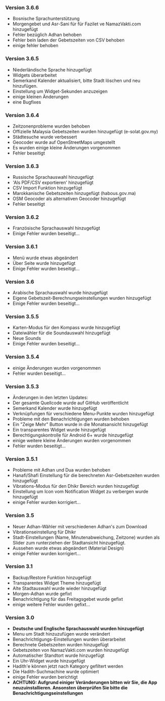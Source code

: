 ### Version 3.6.6
- Bosnische Sprachunterstützung
- Morgengebet und Asr-Sani für für Fazilet ve NamazVakti.com hinzugefügt
- Fehler bezüglich Adhan behoben
- Fehler bein laden der Gebetszeiten von CSV behoben
- einige fehler behoben


### Version 3.6.5
- Niederländische Sprache hinzugefügt
- Widgets überarbeitet
- Semerkand Kalender aktualisiert, bitte Stadt löschen und neu hinzufügen.
- Einstellung um Widget-Sekunden anzuzeigen
- einige kleinen Änderungen
- eine Bugfixes


### Version 3.6.4
- Zeitzonenprobleme wurden behoben
- Offizielle Malaysia Gebetszeiten wurden hinzugefügt (e-solat.gov.my)
- Städtesuche wurde verbessert
- Geocoder wurde auf OpenStreetMaps umgestellt
- Es wurden einige kleine Änderungen vorgenommen
- Fehler beseitigt


### Version 3.6.3
- Russische Sprachauswahl hinzugefügt
- 'Als PDF/CSV exportieren' hinzugefügt
- CSV Import Funktion hinzugefügt
- Marokkanische Gebetszeiten hinzugefügt (habous.gov.ma)
- OSM Geocoder als alternativen Geocoder hinzugefügt
- Fehler beseitigt


### Version 3.6.2
- Französische Sprachauswahl hinzugefügt
- Einige Fehler wurden beseitigt...


### Version 3.6.1
- Menü wurde etwas abgeändert
- Über Seite wurde hinzugefügt
- Einige Fehler wurden beseitigt...


### Version 3.6
- Arabische Sprachauswahl wurde hinzugefügt
- Eigene Gebetszeit-Berechnungseinstellungen wurden hinzugefügt
- Einige Fehler wurden beseitigt...


### Version 3.5.5
- Karten-Modus für den Kompass wurde hinzugefügt
- Dateiwähler für die Soundauswahl hinzugefügt
- Neue Sounds
- Einige Fehler wurden beseitigt...


### Version 3.5.4
- einige Änderungen wurden vorgenommen
- Fehler wurden beseitigt...


### Version 3.5.3
- Änderungen in den letzten Updates:
- Der gesamte Quellcode wurde auf GitHub veröffentlicht
- Semerkand Kalender wurde hinzugefügt
- Verknüpfungen für verschiedene Menu-Punkte wurden hinzugefügt
- Probleme mit den Benachrichtigungen wurden behoben
- Ein "Zeige Mehr" Button wurde in die Monatsansicht hinzugefügt
- Ein transparentes Widget wurde hinzugefügt
- Berechtigungskontrolle für Android 6+ wurde hinzugefügt
- einige weitere kleine Änderungen wurden vorgenommen
- Fehler wurden beseitigt...


### Version 3.5.1
- Probleme mit Adhan und Dua wurden behoben
- Hanafi/Shafi Einstellung für die berechneten Asr-Gebetszeiten wurden hinzugefügt
- Vibrations-Modus für den Dhikr Bereich wurden hinzugefügt
- Einstellung um Icon vom Notification Widget zu verbergen wurde hinzugefügt
- einige Fehler wurden korrigiert...


### Version 3.5
- Neuer Adhan-Wähler mit verschiedenen Adhan's zum Download
- Vibrationseinstellung für Dhikr
- Stadt-Einstellungen (Name, Minutenabweichung, Zeitzone) wurden als Slider zum runterziehen der Stadtansicht hinzugefügt. 
- Aussehen wurde etwas abgeändert (Material Design)
- einige Fehler wurden korrigiert...


### Version 3.1
- Backup/Restore Funktion hinzugefügt
- Transparentes Widget Theme hinzugefügt
- Alte Stadtauswahl wurde wieder hinzugefügt
- Morgen-Adhan wurde gefixt
- Benachrichtigung für das Freitagsgebet wurde gefixt
- einige weitere Fehler wurden gefixt...


### Version 3.0
- __Deutsche und Englische Sprachauswahl wurden hinzugefügt__
- Menu um Stadt hinzuzufügen wurde verändert
- Benachrichtigungs-Einstellungen wurden überarbeitet
- Berechnete Gebetszeiten wurden hinzugefügt
- Gebetszeiten von NamazVakti.com wurden hinzugefügt
- Automatischer Standtort wurde hinzugefügt
- Ein Uhr-Widget wurde hinzugefügt
- Hadith'e können jetzt nach Kategory gefiltert werden
- Die Hadith-Suchmachine wurde optimiert
- einige Fehler wurden berichtigt
- __ACHTUNG: Aufgrund einiger Veränderungen bitten wir Sie, die App neuzuinstallieren. Ansonsten überprüfen Sie bitte die Benachrichtigungseinstellungen__
